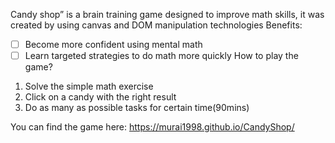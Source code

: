 
Candy shop” is a brain training game designed to improve math skills, it was created  by using canvas and DOM manipulation technologies
Benefits:
- [ ] Become more confident using mental math
- [ ] Learn targeted strategies to do math more quickly 
How to play the game?
1. Solve the simple math exercise 
2. Click on a candy with the right result
3. Do as many as possible tasks for certain time(90mins)

You can find the game here: https://murai1998.github.io/CandyShop/
